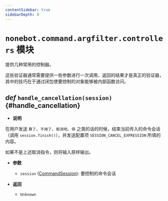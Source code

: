 ```yaml
---
contentSidebar: true
sidebarDepth: 0
---
```


# `nonebot.command.argfilter.controllers` 模块 <Badge text="1.3.0+"/>

提供几种常用的控制器。

这些验证器通常需要提供一些参数进行一次调用，返回的结果才是真正的验证器，其中的技巧在于通过闭包使要控制的对象能够被内部函数访问。

## _def_ `handle_cancellation(session)` {#handle_cancellation}

- **说明**

在用户发送 `算了`、`不用了`、`取消吧`、`停` 之类的话的时候，结束当前传入的命令会话（调用 `session.finish()`），并发送配置项 `SESSION_CANCEL_EXPRESSION` 所填的内容。

如果不是上述取消指令，则将输入原样输出。

- **参数**

    - `session` ([CommandSession](command/index.md#CommandSession)): 要控制的命令会话

- **返回**

    - `Unknown`